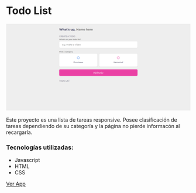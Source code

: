 # Todo List

![App](./todolistscreen.png)

Este proyecto es una lista de tareas responsive. Posee clasificación de tareas dependiendo de su categoría y la página no pierde informacón al recargarla.

### Tecnologías utilizadas:
- Javascript
- HTML
- CSS

[Ver App](https://romanalvarezz.github.io/TodoList/)


